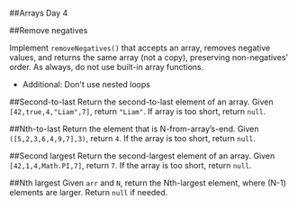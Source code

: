 ##Arrays Day 4


##Remove negatives

Implement `removeNegatives()` that accepts an array, removes negative values, and returns the same array (not a copy), preserving non-negatives’ order. As always, do not use built-in array functions.
* Additional: Don't use nested loops

##Second-to-last
Return the second-to-last element of an array. Given `[42,true,4,"Liam",7]`, return `"Liam"`. If array is too short, return `null`.

##Nth-to-last
Return the element that is N-from-array’s-end. Given `([5,2,3,6,4,9,7],3)`, return `4`. If the array is too short, return `null`.

##Second largest
Return the second-largest element of an array. Given `[42,1,4,Math.PI,7]`, return `7`. If the array is too short, return `null`.

##Nth largest
Given `arr` and `N`, return the Nth-largest element, where (N-1) elements are larger. Return `null` if needed.
